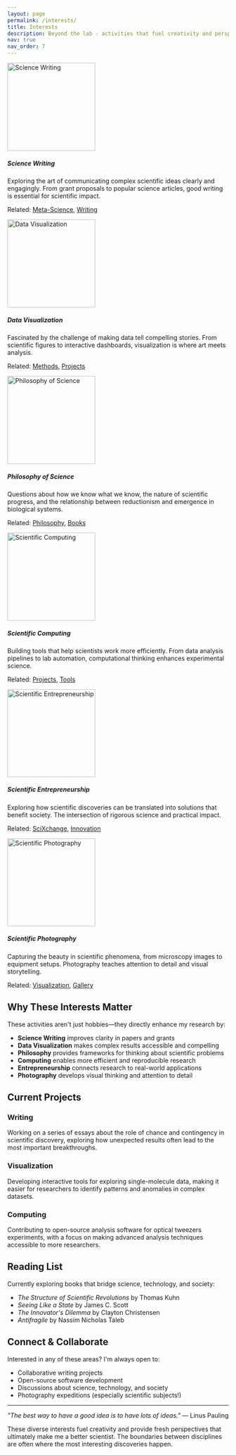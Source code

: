 ```yaml
---
layout: page
permalink: /interests/
title: Interests
description: Beyond the lab - activities that fuel creativity and perspective
nav: true
nav_order: 7
---
```


<div class="row">
  <div class="col-md-6 mb-4">
    <div class="card h-100">
      <img src="/assets/img/interests/science-writing.jpg" class="card-img-top" alt="Science Writing" style="height: 200px; object-fit: cover;">
      <div class="card-body">
        <h5 class="card-title"><i class="fas fa-pen-fancy"></i> Science Writing</h5>
        <p class="card-text">Exploring the art of communicating complex scientific ideas clearly and engagingly. From grant proposals to popular science articles, good writing is essential for scientific impact.</p>
        <p class="text-muted small">Related: <a href="/blog/tag/meta-science/">Meta-Science</a>, <a href="/blog/tag/writing/">Writing</a></p>
      </div>
    </div>
  </div>

  <div class="col-md-6 mb-4">
    <div class="card h-100">
      <img src="/assets/img/interests/data-visualization.jpg" class="card-img-top" alt="Data Visualization" style="height: 200px; object-fit: cover;">
      <div class="card-body">
        <h5 class="card-title"><i class="fas fa-chart-line"></i> Data Visualization</h5>
        <p class="card-text">Fascinated by the challenge of making data tell compelling stories. From scientific figures to interactive dashboards, visualization is where art meets analysis.</p>
        <p class="text-muted small">Related: <a href="/blog/tag/methods/">Methods</a>, <a href="/projects/">Projects</a></p>
      </div>
    </div>
  </div>

  <div class="col-md-6 mb-4">
    <div class="card h-100">
      <img src="/assets/img/interests/philosophy-science.jpg" class="card-img-top" alt="Philosophy of Science" style="height: 200px; object-fit: cover;">
      <div class="card-body">
        <h5 class="card-title"><i class="fas fa-brain"></i> Philosophy of Science</h5>
        <p class="card-text">Questions about how we know what we know, the nature of scientific progress, and the relationship between reductionism and emergence in biological systems.</p>
        <p class="text-muted small">Related: <a href="/blog/tag/philosophy/">Philosophy</a>, <a href="/blog/tag/books/">Books</a></p>
      </div>
    </div>
  </div>

  <div class="col-md-6 mb-4">
    <div class="card h-100">
      <img src="/assets/img/interests/scientific-computing.jpg" class="card-img-top" alt="Scientific Computing" style="height: 200px; object-fit: cover;">
      <div class="card-body">
        <h5 class="card-title"><i class="fas fa-code"></i> Scientific Computing</h5>
        <p class="card-text">Building tools that help scientists work more efficiently. From data analysis pipelines to lab automation, computational thinking enhances experimental science.</p>
        <p class="text-muted small">Related: <a href="/projects/">Projects</a>, <a href="/blog/tag/tools/">Tools</a></p>
      </div>
    </div>
  </div>

  <div class="col-md-6 mb-4">
    <div class="card h-100">
      <img src="/assets/img/interests/entrepreneurship.jpg" class="card-img-top" alt="Scientific Entrepreneurship" style="height: 200px; object-fit: cover;">
      <div class="card-body">
        <h5 class="card-title"><i class="fas fa-lightbulb"></i> Scientific Entrepreneurship</h5>
        <p class="card-text">Exploring how scientific discoveries can be translated into solutions that benefit society. The intersection of rigorous science and practical impact.</p>
        <p class="text-muted small">Related: <a href="/sciXchange/">SciXchange</a>, <a href="/blog/tag/innovation/">Innovation</a></p>
      </div>
    </div>
  </div>

  <div class="col-md-6 mb-4">
    <div class="card h-100">
      <img src="/assets/img/interests/photography.jpg" class="card-img-top" alt="Scientific Photography" style="height: 200px; object-fit: cover;">
      <div class="card-body">
        <h5 class="card-title"><i class="fas fa-camera"></i> Scientific Photography</h5>
        <p class="card-text">Capturing the beauty in scientific phenomena, from microscopy images to equipment setups. Photography teaches attention to detail and visual storytelling.</p>
        <p class="text-muted small">Related: <a href="/blog/tag/visualization/">Visualization</a>, <a href="/gallery/">Gallery</a></p>
      </div>
    </div>
  </div>
</div>

## Why These Interests Matter

These activities aren't just hobbies—they directly enhance my research by:

- **Science Writing** improves clarity in papers and grants
- **Data Visualization** makes complex results accessible and compelling  
- **Philosophy** provides frameworks for thinking about scientific problems
- **Computing** enables more efficient and reproducible research
- **Entrepreneurship** connects research to real-world applications
- **Photography** develops visual thinking and attention to detail

## Current Projects

### Writing
Working on a series of essays about the role of chance and contingency in scientific discovery, exploring how unexpected results often lead to the most important breakthroughs.

### Visualization
Developing interactive tools for exploring single-molecule data, making it easier for researchers to identify patterns and anomalies in complex datasets.

### Computing
Contributing to open-source analysis software for optical tweezers experiments, with a focus on making advanced analysis techniques accessible to more researchers.

## Reading List

Currently exploring books that bridge science, technology, and society:

- *The Structure of Scientific Revolutions* by Thomas Kuhn
- *Seeing Like a State* by James C. Scott  
- *The Innovator's Dilemma* by Clayton Christensen
- *Antifragile* by Nassim Nicholas Taleb

## Connect & Collaborate

Interested in any of these areas? I'm always open to:
- Collaborative writing projects
- Open-source software development
- Discussions about science, technology, and society
- Photography expeditions (especially scientific subjects!)

---

*"The best way to have a good idea is to have lots of ideas."* — Linus Pauling

These diverse interests fuel creativity and provide fresh perspectives that ultimately make me a better scientist. The boundaries between disciplines are often where the most interesting discoveries happen.